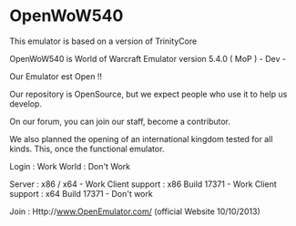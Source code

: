 OpenWoW540
==========
This emulator is based on a version of TrinityCore

OpenWoW540 is World of Warcraft Emulator version 5.4.0 ( MoP ) - Dev -


Our Emulator est Open !!

Our repository is OpenSource, but we expect people who use it to help us develop.

On our forum, you can join our staff, become a contributor.

We also planned the opening of an international kingdom tested for all kinds. This, once the functional emulator.

Login : Work
World : Don't Work

Server : x86 / x64 - Work
Client support : x86 Build 17371 - Work
Client support : x64 Build 17371 - Don't work



Join : Http://www.OpenEmulator.com/
(official Website 10/10/2013)